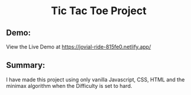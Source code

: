 <h1 align="center">Tic Tac Toe Project</h1>

## Demo:

View the Live Demo at https://jovial-ride-815fe0.netlify.app/

## Summary:

<p> I have made this project using only vanilla Javascript, CSS,  HTML and the minimax algorithm when the Difficulty is set to hard.  </p>
